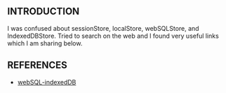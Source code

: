 ## INTRODUCTION
I was confused about sessionStore, localStore, webSQLStore, and IndexedDBStore. Tried to search on the web and I found very useful links which I am sharing below.

## REFERENCES
- [webSQL-indexedDB](https://www.html5rocks.com/en/tutorials/webdatabase/websql-indexeddb/)
